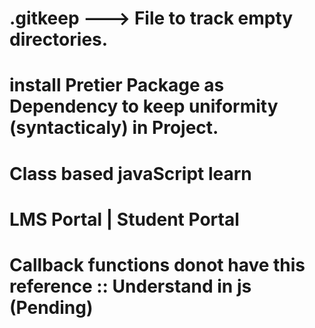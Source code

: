 # .gitkeep ---> File to track empty directories.

# install Pretier Package as Dependency to keep uniformity (syntacticaly) in Project.

# Class based javaScript learn

# LMS Portal | Student Portal

# Callback functions donot have this reference :: Understand in js (Pending)